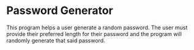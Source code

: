 # Password Generator

This program helps a user generate a random password. The user must provide their preferred length for their password and the program will
randomly generate that said password. 
